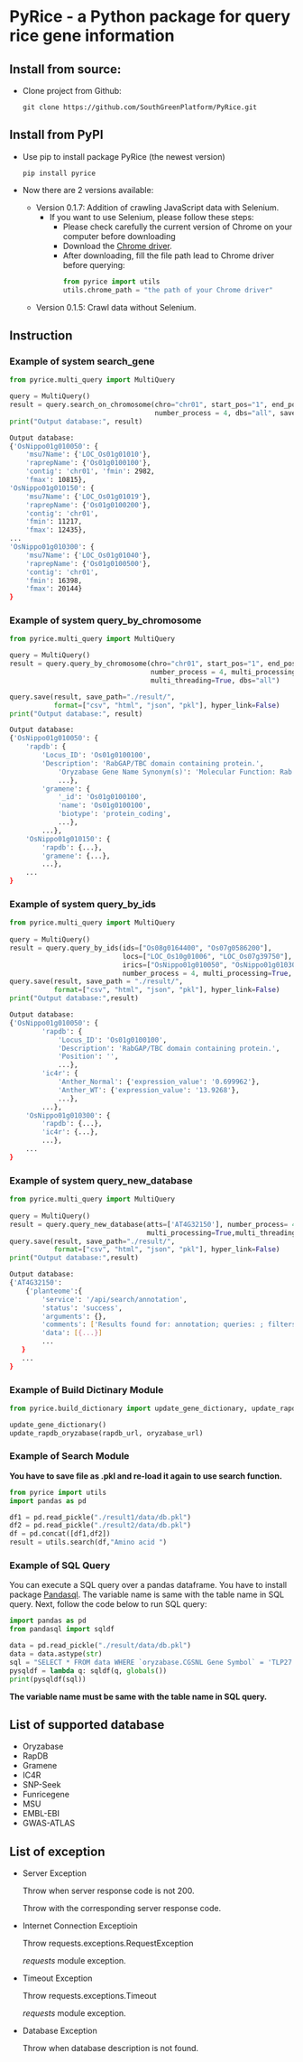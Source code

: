 
# PyRice - a Python package for query rice gene information

## Install from source:

- Clone project from Github:
  ```
  git clone https://github.com/SouthGreenPlatform/PyRice.git
  ```
## Install from PyPI

- Use pip to install package PyRice (the newest version)
    ```
    pip install pyrice
    ```
    
- Now there are 2 versions available:
    
    - Version 0.1.7: Addition of crawling JavaScript data with Selenium.
        * If you want to use Selenium, please follow these steps:
            + Please check carefully the current version of Chrome on your computer before downloading
            + Download the [Chrome driver](https://chromedriver.chromium.org/downloads).
            + After downloading, fill the file path lead to Chrome driver before querying:
                ```py
                from pyrice import utils
                utils.chrome_path = "the path of your Chrome driver"
                ```
    - Version 0.1.5: Crawl data without Selenium.
    

 ## Instruction 

### Example of system search_gene

```python
from pyrice.multi_query import MultiQuery

query = MultiQuery()
result = query.search_on_chromosome(chro="chr01", start_pos="1", end_pos="20000",
                                    number_process = 4, dbs="all", save_path="./result/")
print("Output database:", result)
```
```bash
Output database:
{'OsNippo01g010050': {
    'msu7Name': {'LOC_Os01g01010'},
    'raprepName': {'Os01g0100100'},
    'contig': 'chr01', 'fmin': 2982,
    'fmax': 10815},
'OsNippo01g010150': {
    'msu7Name': {'LOC_Os01g01019'},
    'raprepName': {'Os01g0100200'},
    'contig': 'chr01',
    'fmin': 11217,
    'fmax': 12435},
...
'OsNippo01g010300': {
    'msu7Name': {'LOC_Os01g01040'},
    'raprepName': {'Os01g0100500'},
    'contig': 'chr01',
    'fmin': 16398,
    'fmax': 20144}
}
```

### Example of system query_by_chromosome

```python
from pyrice.multi_query import MultiQuery

query = MultiQuery()
result = query.query_by_chromosome(chro="chr01", start_pos="1", end_pos="20000", 
                                   number_process = 4, multi_processing=True,
                                   multi_threading=True, dbs="all")

query.save(result, save_path="./result/",
           format=["csv", "html", "json", "pkl"], hyper_link=False)
print("Output database:", result)
```
```bash
Output database:
{'OsNippo01g010050': {
    'rapdb': {
        'Locus_ID': 'Os01g0100100',
        'Description': 'RabGAP/TBC domain containing protein.',
            'Oryzabase Gene Name Synonym(s)': 'Molecular Function: Rab GTPase activator activity (GO:0005097)',
            ...},
        'gramene': {
            '_id': 'Os01g0100100',
            'name': 'Os01g0100100',
            'biotype': 'protein_coding',
            ...},
        ...},
    'OsNippo01g010150': {
        'rapdb': {...},
        'gramene': {...},
        ...},
    ...
}
```

### Example of system query_by_ids
```python
from pyrice.multi_query import MultiQuery
		
query = MultiQuery()
result = query.query_by_ids(ids=["Os08g0164400", "Os07g0586200"],
                            locs=["LOC_Os10g01006", "LOC_Os07g39750"],
                            irics=["OsNippo01g010050", "OsNippo01g010300"],
                            number_process = 4, multi_processing=True, multi_threading=True, dbs="all")
query.save(result, save_path = "./result/",
	       format=["csv", "html", "json", "pkl"], hyper_link=False)   
print("Output database:",result)   
```
```bash
Output database:
{'OsNippo01g010050': {
        'rapdb': {
            'Locus_ID': 'Os01g0100100',
            'Description': 'RabGAP/TBC domain containing protein.',
            'Position': '',
            ...},
        'ic4r': {
            'Anther_Normal': {'expression_value': '0.699962'},
            'Anther_WT': {'expression_value': '13.9268'},
            ...},
        ...},
    'OsNippo01g010300': {
        'rapdb': {...},
        'ic4r': {...},
        ...},
    ...
}            
```
### Example of system query_new_database
```python
from pyrice.multi_query import MultiQuery
    
query = MultiQuery()
result = query.query_new_database(atts=['AT4G32150'], number_process= 4,
                                  multi_processing=True,multi_threading=True,dbs=['planteome'])
query.save(result, save_path="./result/",
           format=["csv", "html", "json", "pkl"], hyper_link=False) 
print("Output database:",result)                          
```
```bash
Output database:
{'AT4G32150':
    {'planteome':{
        'service': '/api/search/annotation', 
        'status': 'success',
        'arguments': {},
        'comments': ['Results found for: annotation; queries: ; filters: '],
        'data': [{...}]
        ...
   }
   ...
}
```
### Example of Build Dictinary Module
```py
from pyrice.build_dictionary import update_gene_dictionary, update_rapdb_oryzabase

update_gene_dictionary()
update_rapdb_oryzabase(rapdb_url, oryzabase_url)
```

### Example of Search Module
**You have to save file as .pkl and re-load it again to use search function.**

```python
from pyrice import utils 
import pandas as pd

df1 = pd.read_pickle("./result1/data/db.pkl")
df2 = pd.read_pickle("./result2/data/db.pkl")
df = pd.concat([df1,df2])
result = utils.search(df,"Amino acid ")
```

### Example of SQL Query
You can execute a SQL query over a pandas dataframe.
You have to install package [Pandasql](<https://pypi.org/project/pandasql/>). The variable name is same with the table name in SQL query.
Next, follow the code below to run SQL query:
```python
import pandas as pd
from pandasql import sqldf

data = pd.read_pickle("./result/data/db.pkl")
data = data.astype(str)
sql = "SELECT * FROM data WHERE `oryzabase.CGSNL Gene Symbol` = 'TLP27' or `gramene.system_name` = 'oryza_sativa'"
pysqldf = lambda q: sqldf(q, globals())
print(pysqldf(sql))
```
**The variable name must be same with the table name in SQL query.**

## List of supported database

* Oryzabase
* RapDB
* Gramene
* IC4R
* SNP-Seek
* Funricegene
* MSU
* EMBL-EBI
* GWAS-ATLAS

## List of exception

* Server Exception

    Throw when server response code is not 200.

    Throw with the corresponding server response code.
* Internet Connection Exceptioin

    Throw requests.exceptions.RequestException

    *requests* module exception.
* Timeout Exception

    Throw requests.exceptions.Timeout

    *requests* module exception.
* Database Exception

    Throw when database description is not found.
